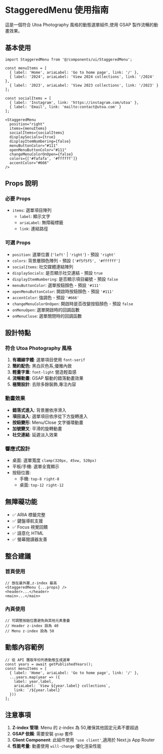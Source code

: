 # StaggeredMenu 使用指南

這是一個符合 Utoa Photography 風格的動態選單組件,使用 GSAP 製作流暢的動畫效果。

## 基本使用

```tsx
import StaggeredMenu from '@/components/ui/StaggeredMenu';

const menuItems = [
  { label: 'Home', ariaLabel: 'Go to home page', link: '/' },
  { label: '2024', ariaLabel: 'View 2024 collections', link: '/2024' },
  { label: '2023', ariaLabel: 'View 2023 collections', link: '/2023' }
];

const socialItems = [
  { label: 'Instagram', link: 'https://instagram.com/utoa' },
  { label: 'Email', link: 'mailto:contact@utoa.com' }
];

<StaggeredMenu
  position="right"
  items={menuItems}
  socialItems={socialItems}
  displaySocials={true}
  displayItemNumbering={false}
  menuButtonColor="#111"
  openMenuButtonColor="#111"
  changeMenuColorOnOpen={false}
  colors={['#fafafa', '#ffffff']}
  accentColor="#666"
/>
```

## Props 說明

### 必要 Props

- `items`: 選單項目陣列
  - `label`: 顯示文字
  - `ariaLabel`: 無障礙標籤
  - `link`: 連結路徑

### 可選 Props

- `position`: 選單位置 (`'left'` | `'right'`) - 預設 `'right'`
- `colors`: 背景層顏色陣列 - 預設 `['#f5f5f5', '#ffffff']`
- `socialItems`: 社交媒體連結陣列
- `displaySocials`: 是否顯示社交連結 - 預設 `true`
- `displayItemNumbering`: 是否顯示項目編號 - 預設 `false`
- `menuButtonColor`: 選單按鈕顏色 - 預設 `'#111'`
- `openMenuButtonColor`: 開啟時按鈕顏色 - 預設 `'#111'`
- `accentColor`: 強調色 - 預設 `'#666'`
- `changeMenuColorOnOpen`: 開啟時是否改變按鈕顏色 - 預設 `false`
- `onMenuOpen`: 選單開啟時的回調函數
- `onMenuClose`: 選單關閉時的回調函數

## 設計特點

### 符合 Utoa Photography 風格

1. **有襯線字體**: 選單項目使用 `font-serif`
2. **簡約配色**: 黑白灰色系,優雅內斂
3. **輕量字重**: `font-light` 營造輕盈感
4. **流暢動畫**: GSAP 驅動的錯落動畫效果
5. **極簡設計**: 去除多餘裝飾,專注內容

### 動畫效果

- **錯落式進入**: 背景層依序滑入
- **項目淡入**: 選單項目依序從下方旋轉進入
- **按鈕變形**: Menu/Close 文字循環動畫
- **加號變叉**: 平滑的旋轉動畫
- **社交連結**: 延遲淡入效果

### 響應式設計

- 桌面: 選單寬度 `clamp(320px, 45vw, 520px)`
- 平板/手機: 選單全寬顯示
- 按鈕位置: 
  - 手機: `top-8 right-8`
  - 桌面: `top-12 right-12`

## 無障礙功能

- ✅ ARIA 標籤完整
- ✅ 鍵盤導航支援
- ✅ Focus 視覺回饋
- ✅ 語意化 HTML
- ✅ 螢幕閱讀器友善

## 整合建議

### 首頁使用
```tsx
// 放在最外層,z-index 最高
<StaggeredMenu {...props} />
<header>...</header>
<main>...</main>
```

### 內頁使用
```tsx
// 可調整按鈕位置避免與其他元素重疊
// Header z-index 設為 40
// Menu z-index 設為 50
```

## 動態內容範例

```tsx
// 從 API 獲取年份列表動態生成選單
const years = await getPublishedYears();
const menuItems = [
  { label: 'Home', ariaLabel: 'Go to home page', link: '/' },
  ...years.map(year => ({
    label: year.label,
    ariaLabel: `View ${year.label} collections`,
    link: `/${year.label}`
  }))
];
```

## 注意事項

1. **Z-index 管理**: Menu 的 z-index 為 50,確保其他固定元素不要超過
2. **GSAP 依賴**: 需要安裝 `gsap` 套件
3. **Client Component**: 此組件使用 `'use client'`,適用於 Next.js App Router
4. **性能考量**: 動畫使用 `will-change` 優化渲染性能
